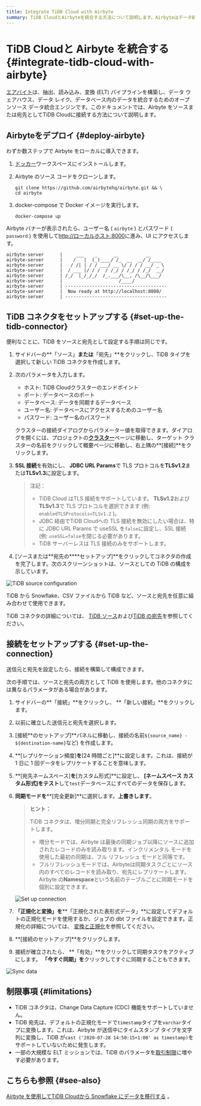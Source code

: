 ```yaml
---
title: Integrate TiDB Cloud with Airbyte
summary: TiDB CloudとAirbyteを統合する方法について説明します。Airbyteはデータ統合エンジンであり、TiDB Cloudに接続する手順や設定方法を示しています。Airbyteをデプロイし、TiDBコネクタをセットアップし、接続を構築することができます。ただし、TiDBコネクタには制限事項があります。CDC機能のサポートやデフォルトの正規化モードでの制限があります。
---
```


# TiDB Cloudと Airbyte を統合する {#integrate-tidb-cloud-with-airbyte}

[エアバイト](https://airbyte.com/)は、抽出、読み込み、変換 (ELT) パイプラインを構築し、データ ウェアハウス、データ レイク、データベース内のデータを統合するためのオープンソース データ統合エンジンです。このドキュメントでは、Airbyte をソースまたは宛先としてTiDB Cloudに接続する方法について説明します。

## Airbyteをデプロイ {#deploy-airbyte}

わずか数ステップで Airbyte をローカルに導入できます。

1.  [ドッカー](https://www.docker.com/products/docker-desktop)ワークスペースにインストールします。

2.  Airbyte のソース コードをクローンします。

    ```shell
    git clone https://github.com/airbytehq/airbyte.git && \
    cd airbyte
    ```

3.  docker-compose で Docker イメージを実行します。

    ```shell
    docker-compose up
    ```

Airbyte バナーが表示されたら、ユーザー名 ( `airbyte` ) とパスワード ( `password` ) を使用して[http://ローカルホスト:8000](http://localhost:8000)に進み、UI にアクセスします。

    airbyte-server      |     ___    _      __          __
    airbyte-server      |    /   |  (_)____/ /_  __  __/ /____
    airbyte-server      |   / /| | / / ___/ __ \/ / / / __/ _ \
    airbyte-server      |  / ___ |/ / /  / /_/ / /_/ / /_/  __/
    airbyte-server      | /_/  |_/_/_/  /_.___/\__, /\__/\___/
    airbyte-server      |                     /____/
    airbyte-server      | --------------------------------------
    airbyte-server      |  Now ready at http://localhost:8000/
    airbyte-server      | --------------------------------------

## TiDB コネクタをセットアップする {#set-up-the-tidb-connector}

便利なことに、TiDB をソースと宛先として設定する手順は同じです。

1.  サイドバーの**「ソース」**または**「宛先」**をクリックし、TiDB タイプを選択して新しい TiDB コネクタを作成します。

2.  次のパラメータを入力します。

    -   ホスト: TiDB Cloudクラスターのエンドポイント
    -   ポート: データベースのポート
    -   データベース: データを同期するデータベース
    -   ユーザー名: データベースにアクセスするためのユーザー名
    -   パスワード: ユーザー名のパスワード

    クラスターの接続ダイアログからパラメーター値を取得できます。ダイアログを開くには、プロジェクトの[**クラスター**](https://tidbcloud.com/console/clusters)ページに移動し、ターゲット クラスターの名前をクリックして概要ページに移動し、右上隅の**[接続]**をクリックします。

3.  **SSL 接続**を有効にし、 **JDBC URL Params**で TLS プロトコルを**TLSv1.2**または**TLSv1.3**に設定します。

    > 注記：
    >
    > -   TiDB Cloud はTLS 接続をサポートしています。 **TLSv1.2**および**TLSv1.3**で TLS プロトコルを選択できます (例: `enabledTLSProtocols=TLSv1.2` )。
    > -   JDBC 経由でTiDB Cloudへの TLS 接続を無効にしたい場合は、特に JDBC URL Params で useSSL を`false`に設定し、SSL 接続 (例: `useSSL=false`を閉じる必要があります。
    > -   TiDB サーバーレスは TLS 接続のみをサポートします。

4.  [ソースまたは**宛先の****セットアップ]**をクリックしてコネクタの作成を完了します。次のスクリーンショットは、ソースとしての TiDB の構成を示しています。

![TiDB source configuration](https://download.pingcap.com/images/docs/tidb-cloud/integration-airbyte-parameters.jpg)

TiDB から Snowflake、CSV ファイルから TiDB など、ソースと宛先を任意に組み合わせて使用​​できます。

TiDB コネクタの詳細については、 [TiDB ソース](https://docs.airbyte.com/integrations/sources/tidb)および[TiDB の宛先](https://docs.airbyte.com/integrations/destinations/tidb)を参照してください。

## 接続をセットアップする {#set-up-the-connection}

送信元と宛先を設定したら、接続を構築して構成できます。

次の手順では、ソースと宛先の両方として TiDB を使用します。他のコネクタには異なるパラメータがある場合があります。

1.  サイドバーの**「接続」**をクリックし、 **「新しい接続」**をクリックします。

2.  以前に確立した送信元と宛先を選択します。

3.  [接続**のセットアップ]**パネルに移動し、接続の名前`${source_name} - ${destination-name}`など) を作成します。

4.  **[レプリケーション頻度]**を**[24 時間ごと]**に設定します。これは、接続が 1 日に 1 回データをレプリケートすることを意味します。

5.  **[宛先ネームスペース]**を**[カスタム形式]**に設定し、 **[ネームスペース カスタム形式]**を**テスト**して`test`データベースにすべてのデータを保存します。

6.  **同期モードを****[完全更新]**に選択します。**上書きします**。

    > **ヒント：**
    >
    > TiDB コネクタは、増分同期と完全リフレッシュ同期の両方をサポートします。
    >
    > -   増分モードでは、Airbyte は最後の同期ジョブ以降にソースに追加されたレコードのみを読み取ります。インクリメンタル モードを使用した最初の同期は、フル リフレッシュ モードと同等です。
    > -   フルリフレッシュモードでは、Airbyteは同期タスクごとにソース内のすべてのレコードを読み取り、宛先にレプリケートします。 Airbyte の**Namespace**という名前のテーブルごとに同期モードを個別に設定できます。

    ![Set up connection](https://download.pingcap.com/images/docs/tidb-cloud/integration-airbyte-connection.jpg)

7.  **「正規化と変換」を****「正規化された表形式データ」**に設定してデフォルトの正規化モードを使用するか、ジョブの dbt ファイルを設定できます。正規化の詳細については、 [変換と正規化](https://docs.airbyte.com/operator-guides/transformation-and-normalization/transformations-with-dbt)を参照してください。

8.  **[接続のセットアップ]**をクリックします。

9.  接続が確立されたら、 **「有効」**をクリックして同期タスクをアクティブにします。 **「今すぐ同期」を**クリックしてすぐに同期することもできます。

![Sync data](https://download.pingcap.com/images/docs/tidb-cloud/integration-airbyte-sync.jpg)

## 制限事項 {#limitations}

-   TiDB コネクタは、Change Data Capture (CDC) 機能をサポートしていません。
-   TiDB 宛先は、デフォルトの正規化モードで`timestamp`タイプを`varchar`タイプに変換します。これは、Airbyte が送信中にタイムスタンプ タイプを文字列に変換し、TiDB が`cast ('2020-07-28 14:50:15+1:00' as timestamp)`をサポートしていないために発生します。
-   一部の大規模な ELT ミッションでは、TiDB のパラメータを[取引制限](/develop/dev-guide-transaction-restraints.md#large-transaction-restrictions)に増やす必要があります。

## こちらも参照 {#see-also}

[Airbyte を使用してTiDB Cloudから Snowflake にデータを移行する](https://www.pingcap.com/blog/using-airbyte-to-migrate-data-from-tidb-cloud-to-snowflake/) 。
